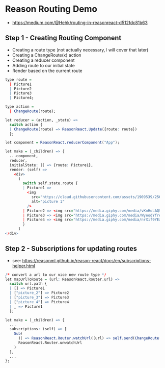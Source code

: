 # Reason Routing Demo
- https://medium.com/@Hehk/routing-in-reasonreact-d512fdc81b63

## Step 1 - Creating Routing Component

- Creating a route type (not actually necessary, I will cover that later)
- Creating a ChangeRoute(x) action
- Creating a reducer component
- Adding route to our initial state
- Render based on the current route

```r
type route =
  | Picture1
  | Picture2
  | Picture3
  | Picture4;

type action =
  | ChangeRoute(route);

let reducer = (action, _state) =>
  switch action {
  | ChangeRoute(route) => ReasonReact.Update({route: route})
  };

let component = ReasonReact.reducerComponent("App");

let make = (_children) => {
  ...component,
  reducer,
  initialState: () => {route: Picture1},
  render: (self) => 
    <div>
      (
        switch self.state.route {
        | Picture1 =>
          <img
            src="https://cloud.githubusercontent.com/assets/1909539/25026859/84a5a4e8-205d-11e7-857b-777ce6909cfd.png"
            alt="picture 1"
          />
        | Picture2 => <img src="https://media.giphy.com/media/vKmHoLAQSKKhW/giphy.gif" alt="picture 2" />
        | Picture3 => <img src="https://media.giphy.com/media/WyeodYfrqvHCo/giphy.gif" alt="picture 3" />
        | Picture4 => <img src="https://media.giphy.com/media/nrXif9YExO9EI/giphy.gif" alt="picture 4" />
        }
      )
</div>

```

## Step 2 - Subscriptions for updating routes

- see: https://reasonml.github.io/reason-react/docs/en/subscriptions-helper.html

```r
/* convert a url to our nice new route type */
let mapUrlToRoute = (url: ReasonReact.Router.url) =>
  switch url.path {
  | [] => Picture1
  | ["picture_2"] => Picture2
  | ["picture_3"] => Picture3
  | ["picture_4"] => Picture4
  | _ => Picture1
  };

let make = (_children) => {
  ...
  subscriptions: (self) => [
    Sub(
      () => ReasonReact.Router.watchUrl((url) => self.send(ChangeRoute(url |> mapUrlToRoute))),
      ReasonReact.Router.unwatchUrl
    )
  ],
  ...
};
```